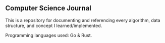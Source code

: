 ## Computer Science Journal

This is a repository for documenting and referencing every algorithm, data structure, and concept I learned/implemented.

Programming languages used: Go & Rust.


